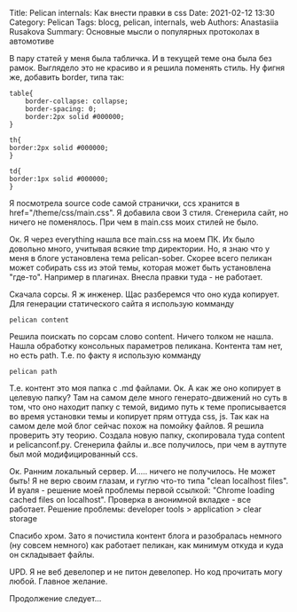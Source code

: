 Title: Pelican internals: Как внести правки в css
Date: 2021-02-12 13:30
Category: Pelican
Tags: blocg, pelican, internals, web
Authors: Anastasiia Rusakova
Summary: Основные мысли о популярных протоколах в автомотиве

В пару статей у меня была табличка. И в текущей теме она была без рамок. Выглядело это не красиво и я решила поменять стиль.
Ну фигня же, добавить border, типа так:

    table{
        border-collapse: collapse;
        border-spacing: 0;
        border:2px solid #000000;
    }

    th{
    border:2px solid #000000;
    }

    td{
    border:1px solid #000000;
    }

Я посмотрела source code самой странички, ccs хранится в href="/theme/css/main.css". Я добавила свои 3 стиля. Сгенерила сайт, но ничего не поменялось. При чем в main.css моих стилей не было.

Ок. Я через everything нашла все main.css на моем ПК. Их было довольно много, учитывая всякие tmp директории. Но, я знаю что у меня в блоге установлена тема pelican-sober. Скорее всего пеликан может собирать css из этой темы, которая может быть установлена "где-то". Например в плагинах. Внесла правки туда - не работает.

Скачала сорсы. Я ж инженер. Щас разберемся что оно куда копирует.
Для генерации статического сайта я использую комманду

    pelican content

Решила поискать по сорсам слово content. Ничего толком не нашла. Нашла обработку консольных параметров пеликана. Контента там нет, но есть path. Т.е. по факту я использую комманду

    pelican path 

Т.е. контент это моя папка с .md файлами. Ок. А как же оно копирует в целевую папку? Там на самом деле много генерато-движений но суть в том, что оно находит папку с темой, видимо путь к теме прописывается во время установки темы и копирует прям оттуда css, js. Так как на самом деле мой блог сейчас похож на помойку файлов. Я решила проверить эту теорию. Создала новую папку, скопировала туда content и pelicanconf.py. Сгенерила файлы и..все получилось, при чем в аутпуте был мой модифицированный ccs.

Ок. Ранним локальный сервер. И..... ничего не получилось. Не может быть!
Я не верю своим глазам, и гуглю что-то типа "clean localhost files". И вуаля - решение моей проблемы первой ссылкой: "Chrome loading cached files on localhost". Проверка в анонимной вкладке - все работает.
Решение проблемы: developer tools > application > clear storage

Спасибо хром. Зато я почистила контент блога и разобралась немного (ну совсем немного) как работает пеликан, как минимум откуда и куда он складывает файлы.

UPD. Я не веб девелопер и не питон девелопер. Но код прочитать могу любой. Главное желание.

Продолжение следует...
